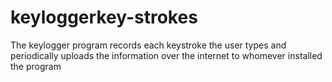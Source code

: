 # keyloggerkey-strokes
The keylogger program records each keystroke the user types and periodically uploads the information over the internet to whomever installed the program
